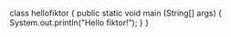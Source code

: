 class hellofiktor
{
	public static void main (String[] args)
	{
		System.out.println("Hello fiktor!");
	}
}
